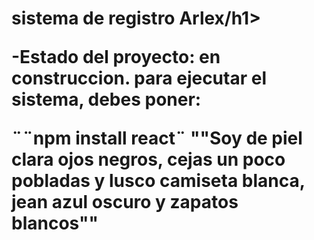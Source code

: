 <h1> sistema de registro Arlex/h1>

-Estado del proyecto: en construccion.
para ejecutar el sistema, debes poner:

¨¨npm install react¨
""Soy de piel clara ojos negros, cejas un poco pobladas y lusco camiseta blanca, jean azul oscuro y zapatos blancos""
